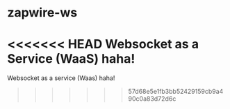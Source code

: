 # zapwire-ws
<<<<<<< HEAD
Websocket as a Service (WaaS) haha!
=======
Websocket as a service (Waas) haha!
>>>>>>> 57d68e5e1fb3bb52429159cb9a490c0a83d72d6c
